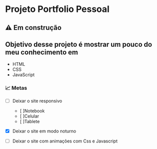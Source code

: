 # Projeto Portfolio Pessoal
 ## ⚠️ Em construção

## Objetivo desse projeto é mostrar um pouco do meu conhecimento em<br> 
<ul>
	<li>HTML</li>
	<li>CSS</li>
	<li>JavaScript</li>
</ul>

 ### 📈 Metas 

- [ ] Deixar o site responsivo
	- [ ]Notebook	
	- [ ]Celular
	- [ ]Tablete 		
- [x] Deixar o site em modo noturno
- [ ] Deixar o site com animações com Css e Javascript


